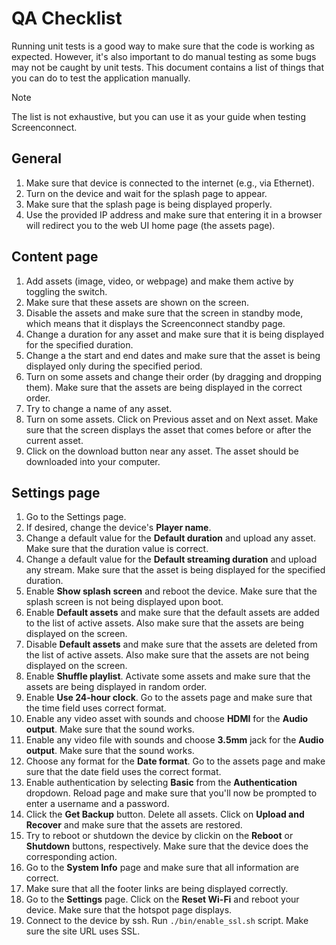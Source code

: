 # QA Checklist

Running unit tests is a good way to make sure that the code is working as expected. However, it's also important to do manual testing as some bugs may not be caught by unit tests. This document contains a list of things that you can do to test the application manually.

> [!NOTE]
> The list is not exhaustive, but you can use it as your guide when testing Screenconnect.

## General

1. Make sure that device is connected to the internet (e.g., via Ethernet).
2. Turn on the device and wait for the splash page to appear.
3. Make sure that the splash page is being displayed properly.
4. Use the provided IP address and make sure that entering it in a browser will redirect you to the web UI home page (the assets page).

## Content page

1. Add assets (image, video, or webpage) and make them active by toggling the switch.
2. Make sure that these assets are shown on the screen.
3. Disable the assets and make sure that the screen in standby mode, which means that it displays the Screenconnect standby page.
4. Change a duration for any asset and make sure that it is being displayed for the specified duration.
5. Change a the start and end dates and make sure that the asset is being displayed only during the specified period.
6. Turn on some assets and change their order (by dragging and dropping them). Make sure that the assets are being displayed in the correct order.
7. Try to change a name of any asset.
8. Turn on some assets. Click on Previous asset and on Next asset. Make sure that the screen displays the asset that comes before or after the current asset.
9. Click on the download button near any asset. The asset should be downloaded into your computer.

## Settings page

1. Go to the Settings page.
2. If desired, change the device's **Player name**.
3. Change a default value for the **Default duration** and upload any asset. Make sure that the duration value is correct.
4. Change a default value for the **Default streaming duration** and upload any stream. Make sure that the asset is being displayed for the specified duration.
5. Enable **Show splash screen** and reboot the device. Make sure that the splash screen is not being displayed upon boot.
6. Enable **Default assets** and make sure that the default assets are added to the list of active assets. Also make sure that the assets are being displayed on the screen.
7. Disable **Default assets** and make sure that the assets are deleted from the list of active assets. Also make sure that the assets are not being displayed on the screen.
8. Enable **Shuffle playlist**. Activate some assets and make sure that the assets are being displayed in random order.
9. Enable **Use 24-hour clock**. Go to the assets page and make sure that the time field uses correct format.
10. Enable any video asset with sounds and choose **HDMI** for the **Audio output**. Make sure that the sound works.
11. Enable any video file with sounds and choose **3.5mm** jack for the **Audio output**. Make sure that the sound works.
12. Choose any format for the **Date format**. Go to the assets page and make sure that the date field uses the correct format.
13. Enable authentication by selecting **Basic** from the **Authentication** dropdown. Reload page and make sure that you'll now be prompted to enter a username and a password.
14. Click the **Get Backup** button. Delete all assets. Click on **Upload and Recover** and make sure that the assets are restored.
15. Try to reboot or shutdown the device by clickin on the **Reboot** or **Shutdown** buttons, respectively. Make sure that the device does the corresponding action.
16. Go to the **System Info** page and make sure that all information are correct.
17. Make sure that all the footer links are being displayed correctly.
18. Go to the **Settings** page. Click on the **Reset Wi-Fi** and reboot your device. Make sure that the hotspot page displays.
19. Connect to the device by ssh. Run `./bin/enable_ssl.sh` script. Make sure the site URL uses SSL.
